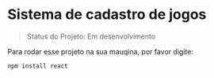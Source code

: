 <h1>Sistema de cadastro de jogos</h1>

>Status do Projeto: Em desenvolvimento

Para rodar esse projeto na sua mauqina, por favor digite:

```
npm install react
```
